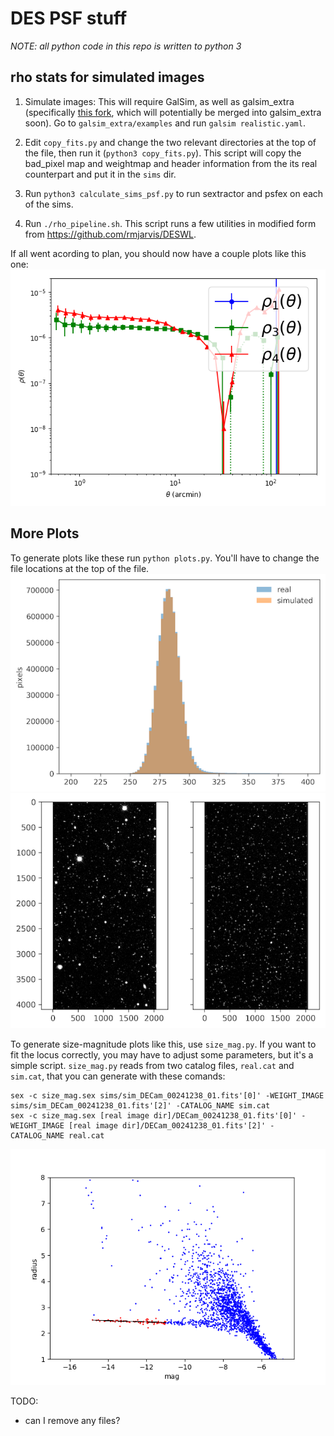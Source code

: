 DES PSF stuff
=============

*NOTE: all python code in this repo is written to python 3*

rho stats for simulated images
------------------------------

1. Simulate images: This will require GalSim, as well as galsim_extra (specifically [this fork](https://github.com/ajwheeler/galsim_extra), which will potentially be merged into galsim_extra soon). Go to `galsim_extra/examples` and run `galsim realistic.yaml`.

2. Edit `copy_fits.py` and change the two relevant directories at the top of the file, then run it (`python3 copy_fits.py`).  This script will copy the bad_pixel map and weightmap and header information from the its real counterpart and put it in the `sims` dir.

3. Run `python3 calculate_sims_psf.py` to run sextractor and psfex on each of the sims.

4. Run `./rho_pipeline.sh`.  This script runs a few utilities in modified form from https://github.com/rmjarvis/DESWL.

If all went acording to plan, you should now have a couple plots like this one:
![rho1](https://raw.githubusercontent.com/ajwheeler/deswlpsf/master/figures/rho1_all_%5Bb'r'%5D.png "rho1")

More Plots
----------
To generate plots like these run `python plots.py`.  You'll have to change the file locations at the top of the file.
![histogram](https://raw.githubusercontent.com/ajwheeler/deswlpsf/master/figures/histogram.png "histogram")
![image](https://raw.githubusercontent.com/ajwheeler/deswlpsf/master/figures/image.png "image")


To generate size-magnitude plots like this, use `size_mag.py`. If you want to fit the locus correctly, you may have to adjust some parameters, but it's a simple script.
`size_mag.py` reads from two catalog files, `real.cat` and `sim.cat`, that you can generate with these comands:
```
sex -c size_mag.sex sims/sim_DECam_00241238_01.fits'[0]' -WEIGHT_IMAGE sims/sim_DECam_00241238_01.fits'[2]' -CATALOG_NAME sim.cat
sex -c size_mag.sex [real image dir]/DECam_00241238_01.fits'[0]' -WEIGHT_IMAGE [real image dir]/DECam_00241238_01.fits'[2]' -CATALOG_NAME real.cat 
```
![size-mag](https://raw.githubusercontent.com/ajwheeler/deswlpsf/master/figures/size_mag.png "size_mag")

TODO:
- can I remove any files?
